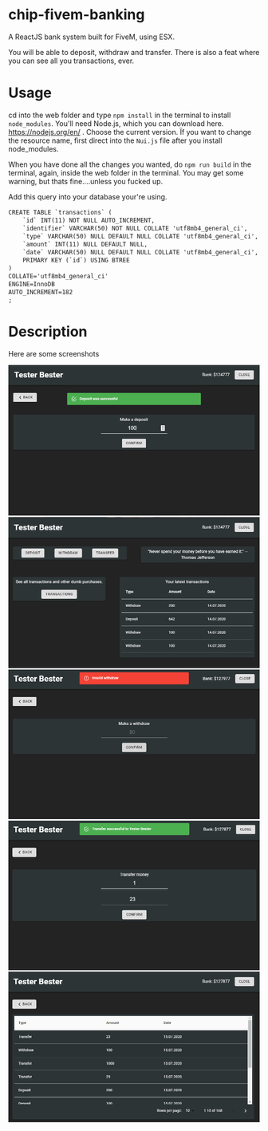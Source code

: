 # chip-fivem-banking
A ReactJS bank system built for FiveM, using ESX.

You will be able to deposit, withdraw and transfer. There is also a feat where you can see all you transactions, ever.

# Usage
cd into the web folder and type ``npm install`` in the terminal to install ``node_modules``. You'll need Node.js, which you can download here. https://nodejs.org/en/ . Choose the current version.
Ïf you want to change the resource name, first direct into the ``Nui.js`` file after you install node_modules. 

When you have done all the changes you wanted, do ``npm run build`` in the terminal, again, inside the web folder in the terminal. You may get some warning, but thats fine....unless you fucked up.

Add this query into your database your're using.
```
CREATE TABLE `transactions` (
	`id` INT(11) NOT NULL AUTO_INCREMENT,
	`identifier` VARCHAR(50) NOT NULL COLLATE 'utf8mb4_general_ci',
	`type` VARCHAR(50) NULL DEFAULT NULL COLLATE 'utf8mb4_general_ci',
	`amount` INT(11) NULL DEFAULT NULL,
	`date` VARCHAR(50) NULL DEFAULT NULL COLLATE 'utf8mb4_general_ci',
	PRIMARY KEY (`id`) USING BTREE
)
COLLATE='utf8mb4_general_ci'
ENGINE=InnoDB
AUTO_INCREMENT=182
;
```

# Description
Here are some screenshots

<img src="ban2.png">
<br>
<img src="bank1.png">
<br>
<img src="bank33.png">
<br>
<img src="trans.png">
<br>
<img src="transactions.png">
